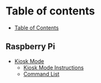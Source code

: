 # Table of contents

* [Table of Contents](README.md)

## Raspberry Pi

* [Kiosk Mode](raspberry-pi/kiosk-mode/README.md)
  * [Kiosk Mode Instructions](raspberry-pi/kiosk-mode/kiosk-mode-instructions.md)
  * [Command List](raspberry-pi/kiosk-mode/command-list.md)

